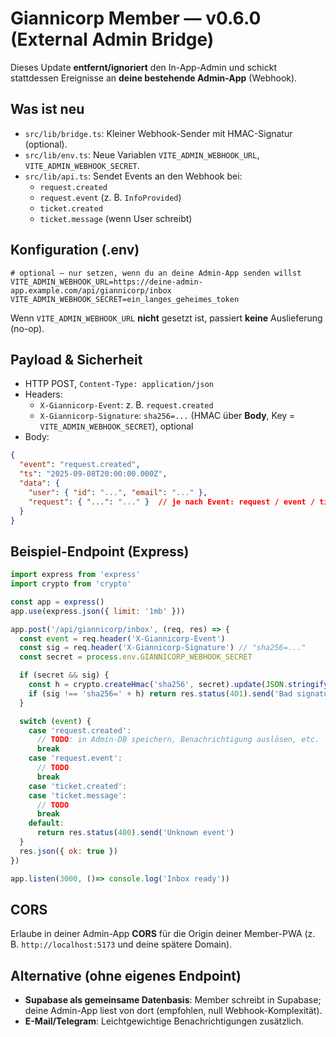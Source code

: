 
# Giannicorp Member — v0.6.0 (External Admin Bridge)

Dieses Update **entfernt/ignoriert** den In-App-Admin und schickt stattdessen Ereignisse an **deine bestehende Admin-App** (Webhook).

## Was ist neu
- `src/lib/bridge.ts`: Kleiner Webhook-Sender mit HMAC-Signatur (optional).
- `src/lib/env.ts`: Neue Variablen `VITE_ADMIN_WEBHOOK_URL`, `VITE_ADMIN_WEBHOOK_SECRET`.
- `src/lib/api.ts`: Sendet Events an den Webhook bei:
  - `request.created`
  - `request.event` (z. B. `InfoProvided`)
  - `ticket.created`
  - `ticket.message` (wenn User schreibt)

## Konfiguration (.env)
```env
# optional – nur setzen, wenn du an deine Admin-App senden willst
VITE_ADMIN_WEBHOOK_URL=https://deine-admin-app.example.com/api/giannicorp/inbox
VITE_ADMIN_WEBHOOK_SECRET=ein_langes_geheimes_token
```

Wenn `VITE_ADMIN_WEBHOOK_URL` **nicht** gesetzt ist, passiert **keine** Auslieferung (no-op).

## Payload & Sicherheit
- HTTP POST, `Content-Type: application/json`
- Headers:
  - `X-Giannicorp-Event`: z. B. `request.created`
  - `X-Giannicorp-Signature`: `sha256=...` (HMAC über **Body**, Key = `VITE_ADMIN_WEBHOOK_SECRET`), optional
- Body:
```json
{
  "event": "request.created",
  "ts": "2025-09-08T20:00:00.000Z",
  "data": {
    "user": { "id": "...", "email": "..." },
    "request": { "...": "..." }  // je nach Event: request / event / ticket / message
  }
}
```

## Beispiel-Endpoint (Express)
```js
import express from 'express'
import crypto from 'crypto'

const app = express()
app.use(express.json({ limit: '1mb' }))

app.post('/api/giannicorp/inbox', (req, res) => {
  const event = req.header('X-Giannicorp-Event')
  const sig = req.header('X-Giannicorp-Signature') // "sha256=..."
  const secret = process.env.GIANNICORP_WEBHOOK_SECRET

  if (secret && sig) {
    const h = crypto.createHmac('sha256', secret).update(JSON.stringify(req.body)).digest('base64')
    if (sig !== 'sha256=' + h) return res.status(401).send('Bad signature')
  }

  switch (event) {
    case 'request.created':
      // TODO: in Admin-DB speichern, Benachrichtigung auslösen, etc.
      break
    case 'request.event':
      // TODO
      break
    case 'ticket.created':
    case 'ticket.message':
      // TODO
      break
    default:
      return res.status(400).send('Unknown event')
  }
  res.json({ ok: true })
})

app.listen(3000, ()=> console.log('Inbox ready'))
```

## CORS
Erlaube in deiner Admin-App **CORS** für die Origin deiner Member-PWA (z. B. `http://localhost:5173` und deine spätere Domain).

## Alternative (ohne eigenes Endpoint)
- **Supabase als gemeinsame Datenbasis**: Member schreibt in Supabase; deine Admin-App liest von dort (empfohlen, null Webhook-Komplexität).
- **E-Mail/Telegram**: Leichtgewichtige Benachrichtigungen zusätzlich.
